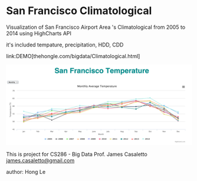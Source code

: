 San Francisco Climatological
============================
Visualization of San Francisco Airport Area 's Climatological from 2005 to 2014 using HighCharts API

it's included tempature, precipitation, HDD, CDD

 link:DEMO[thehongle.com/bigdata/Climatological.html]

![ScreenShot](https://raw.githubusercontent.com/hongnhung1636/San-Francisco-Temperature-Visualization/master/img/screenshot.png)



This is project for CS286 - Big Data
Prof. James Casaletto
james.casaletto@gmail.com

author: Hong Le 
